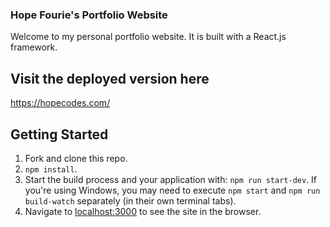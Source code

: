 ### Hope Fourie's Portfolio Website

Welcome to my personal portfolio website. It is built with a React.js framework.

## Visit the deployed version here

https://hopecodes.com/

## Getting Started

1.  Fork and clone this repo.
2.  `npm install`.
3.  Start the build process and your application with: `npm run start-dev`. If you're using Windows, you may need to execute `npm start` and `npm run build-watch` separately (in their own terminal tabs).
4.  Navigate to [localhost:3000](http://localhost:3000) to see the site in the browser.
